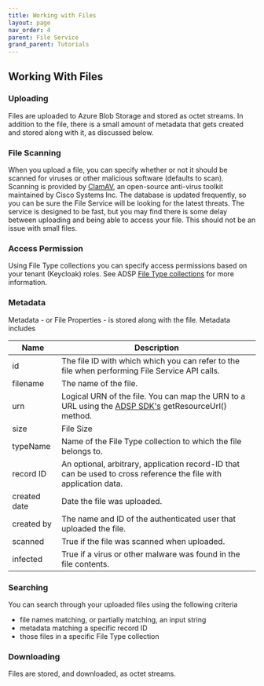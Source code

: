 ```yaml
---
title: Working with Files
layout: page
nav_order: 4
parent: File Service
grand_parent: Tutorials
---
```


## Working With Files

### Uploading

Files are uploaded to Azure Blob Storage and stored as octet streams. In addition to the file, there is a small amount of metadata that gets created and stored along with it, as discussed below.

### File Scanning

When you upload a file, you can specify whether or not it should be scanned for viruses or other malicious software (defaults to scan). Scanning is provided by [ClamAV](https://docs.clamav.net/Introduction.html), an open-source anti-virus toolkit maintained by Cisco Systems Inc. The database is updated frequently, so you can be sure the File Service will be looking for the latest threats. The service is designed to be fast, but you may find there is some delay between uploading and being able to access your file. This should not be an issue with small files.

### Access Permission

Using File Type collections you can specify access permissions based on your tenant (Keycloak) roles. See ADSP [File Type collections](/adsp-monorepo/tutorials/file-service/file-types.html) for more information.

### Metadata

Metadata - or File Properties - is stored along with the file. Metadata includes

| Name         | Description                                                                                                                                                                                                       |
| ------------ | ----------------------------------------------------------------------------------------------------------------------------------------------------------------------------------------------------------------- |
| id           | The file ID with which which you can refer to the file when performing File Service API calls.                                                                                                                    |
| filename     | The name of the file.                                                                                                                                                                                             |
| urn          | Logical URN of the file. You can map the URN to a URL using the [ADSP SDK's](https://github.com/GovAlta/adsp-monorepo/blob/main/libs/adsp-service-sdk/src/directory/serviceDirectory.ts) getResourceUrl() method. |
| size         | File Size                                                                                                                                                                                                         |
| typeName     | Name of the File Type collection to which the file belongs to.                                                                                                                                                    |
| record ID    | An optional, arbitrary, application record-ID that can be used to cross reference the file with application data.                                                                                                 |
| created date | Date the file was uploaded.                                                                                                                                                                                       |
| created by   | The name and ID of the authenticated user that uploaded the file.                                                                                                                                                 |
| scanned      | True if the file was scanned when uploaded.                                                                                                                                                                       |
| infected     | True if a virus or other malware was found in the file contents.                                                                                                                                                  |

### Searching

You can search through your uploaded files using the following criteria

- file names matching, or partially matching, an input string
- metadata matching a specific record ID
- those files in a specific File Type collection

### Downloading

Files are stored, and downloaded, as octet streams.
